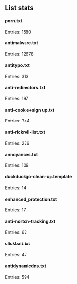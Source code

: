 ## List stats
#### porn.txt
Entries: 1580 <br> 
#### antimalware.txt
Entries: 12678 <br> 
#### antitypo.txt
Entries: 313 <br> 
#### anti-redirectors.txt
Entries: 197 <br> 
#### anti-cookie+sign up.txt
Entries: 344 <br> 
#### anti-rickroll-list.txt
Entries: 226 <br> 
#### annoyances.txt
Entries: 109 <br> 
#### duckduckgo-clean-up.template
Entries: 14 <br> 
#### enhanced_protection.txt
Entries: 17 <br> 
#### anti-norton-tracking.txt
Entries: 62 <br> 
#### clickbait.txt
Entries: 47 <br> 
#### antidynamicdns.txt
Entries: 594 <br> 
